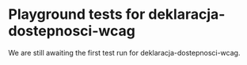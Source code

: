 # Playground tests for deklaracja-dostepnosci-wcag
We are still awaiting the first test run for deklaracja-dostepnosci-wcag.
